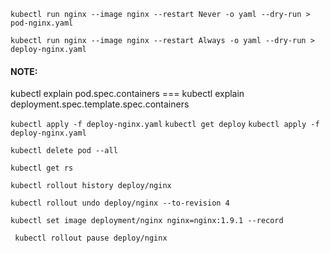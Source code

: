 ```kubectl run nginx --image nginx --restart Never -o yaml --dry-run > pod-nginx.yaml```

```kubectl run nginx --image nginx --restart Always -o yaml --dry-run > deploy-nginx.yaml```

#### NOTE:
kubectl explain pod.spec.containers === kubectl explain deployment.spec.template.spec.containers


```kubectl apply -f deploy-nginx.yaml```
```kubectl get deploy```
```kubectl apply -f deploy-nginx.yaml ```

```kubectl delete pod --all ```

```kubectl get rs```

```kubectl rollout history deploy/nginx```

```kubectl rollout undo deploy/nginx --to-revision 4```

```kubectl set image deployment/nginx nginx=nginx:1.9.1 --record```

``` kubectl rollout pause deploy/nginx```